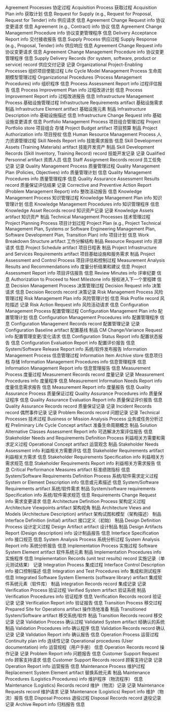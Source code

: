 Agreement Processes
协定过程
    Acquisition Process
    获取过程
        Acquisition Plan info 
        获取计划    信息
        Request for Supply (e.g., Request for Proposal, Request for Tender) info 
        供应请求    信息
        Agreement Change Request info 
        协议变更请求    信息
        Agreement (e.g., Contract) info 
        协议    信息
        Agreement Change Management Procedure info 
        协议变更管理程序    信息
        Delivery Acceptance Report info
        交付接收报告    信息
    Supply Process
    供应过程
        Supply Response (e.g., Proposal, Tender) info 
        供应响应    信息
        Agreement Change Request info 
        协议变更请求    信息
        Agreement Change Management Procedure info
        协议变更管理程序    信息
        Supply Delivery Records (for system, software, product or service) record
        供应交付记录    记录
Organizational Project-Enabling Processes
组织项目使能过程
    Life Cycle Model Management Process
    生命周期模型管理过程
        Organizational Procedures (Process Management Procedures) info 
        组织程序    信息
        Process Assessment Report info 
        过程评估报告    信息
        Process Improvement Plan info 
        过程改进计划    信息
        Process Improvement Report info
        过程改进报告    信息
    Infrastructure Management Process
    基础设施管理过程
        Infrastructure Requirements artifact 
        基础设施需求    制品
        Infrastructure Element artifact 
        基础设施元素    制品
        Infrastructure Description info 
        基础设施描述    信息
        Infrastructure Change Request info
        基础设施变更请求    信息
    Portfolio Management Process
    项目组合管理过程
        Project Portfolio store 
        项目组合    存储
        Project Budget artifact 
        项目预算    制品
        Project Authorization info
        项目授权    信息
    Human Resource Management Process
    人力资源管理过程
        Skill Needs Report info 
        技能需求报告    信息
        Skill Development Assets (Training Materials) artifact 
        技能开发资产    制品
        Skill Development Records (Skill Inventory, Training Record) record
        技能开发记录    记录
        Qualified Personnel artifact
        资质人员    信息
        Staff Assignment Records record 
        员工任免记录    记录
    Quality Management Process
    质量管理过程
        Quality Management Plan (Policies, Objectives) info 
        质量管理计划    信息
        Quality Management Procedures info 
        质量管理程序    信息
        Quality Assurance Assessment Results record 
        质量保证评估结果    记录
        Corrective and Preventive Action Report (Problem Management Report) info
        整改活动报告    信息
    Knowledge Management Process
    知识管理过程
        Knowledge Management Plan info 
        知识管理计划    信息
        Knowledge Management Procedures info 
        知识管理程序    信息
        Knowledge Asset Records record 
        知识资产记录    记录
        Knowledge Assets artifact
        知识资产    制品
Technical Management Processes
技术管理过程
    Project Planning Process
    项目计划过程
        Project Plan (e.g., Project Technical Management Plan, Systems or Software Engineering Management Plan, Software Development Plan, Transition Plan) info
        项目计划    信息
        Work Breakdown Structure artifact
        工作分解结构    制品 
        Resource Request info
        资源请求    信息 
        Project Schedule artifact 
        项目日程表  制品
        Project Infrastructure and Services Requirements artifact
        项目基础设施和服务需求  制品
    Project Assessment and Control Process
    项目评估和控制过程
        Measurement Analysis Results and Recommendations info 
        度量分析结果和建议  信息
        Project Assessment Report info 
        项目评估报告    信息
        Review Minutes info 
        评审纪要    信息
        Authorization to Proceed to Next Milestone info
        授权进入下一个里程碑    信息
    Decision Management Process
    决策管理过程
        Decision Request info
        决策请求    信息
        Decision Records record
        决策记录
    Risk Management Process
    风险管理过程
        Risk Management Plan info 
        风险管理计划    信息
        Risk Profile record 
        风险描述    记录
        Risk Action Request info
        风险活动请求    信息
    Configuration Management Process
    配置管理过程
        Configuration Management Plan info 
        配置管理计划    信息
        Configuration Management Procedures info 
        配置管理程序    信息
        Configuration Management Records record 
        配置管理记录    记录
        Configuration Baseline artifact 
        配置基线    制品
        CM Change/Variance Request info 
        配置管理变更/变化请求   信息
        Configuration Status Report info 
        配置状态报告    信息
        Configuration Evaluation Report info 
        配置评价报告    信息
        System/Software Release Report info
        系统/软件发布报告
    Information Management Process
    信息管理过程
        Information Item Archive store 
        信息项归档  存储
        Information Management Procedures info 
        信息管理程序    信息
        Information Management Report info
        信息管理报告    信息
    Measurement Process
    度量过程
        Measurement Records record 
        度量记录    记录
        Measurement Procedures info 
        度量程序    信息
        Measurement Information Needs Report info 
        度量信息需求报告    信息
        Measurement Report info
        度量报告    信息
    Quality Assurance Process
    质量保证过程
        Quality Assurance Procedures info 
        质量保证程序    信息
        Quality Assurance Evaluation Report info 
        质量保证评价报告    信息
        Quality Assurance Records record 
        质量保证记录    记录
        Incident Records record 
        偶然事件记录    记录
        Problem Records record
        问题记录    记录
Technical Processes
技术过程
    Business or Mission Analysis Process
    业务或任务分析过程
        Preliminary Life Cycle Concept artifact
        准备生命周期概念    制品
        Solution Alternative Classes Assessment Report info
        可选解决方案评估报告    信息
    Stakeholder Needs and Requirements Definition Process
    利益相关方需要和需求定义过程
        Operational Concept artifact 
        运营观念    制品
        Stakeholder Needs Assessment info 
        利益相关方需要评估  信息
        Stakeholder Requirements artifact 
        利益相关方需求  信息
        Stakeholder Requirements Specification info 
        利益相关方需求规范  信息
        Stakeholder Requirements Report info 
        利益相关方需求报告  信息
        Critical Performance Measures artifact
        标准绩效指标    信息
    System/Software Requirements Definition Process
    系统/软件需求定义过程
        System or Element Description info 
        信息或元素描述  信息
        System/Software Requirements artifact 
        系统/软件需求   制品
        System/software requirements Specification info 
        系统/软件需求规范   信息
        Requirements Change Request info
        需求变更请求    信息
    Architecture Definition Process
    架构定义过程
        Architecture Viewpoints artifact 
        架构视角    制品
        Architecture Views and Models (Architecture Description) artifact 
        架构试图和模型（架构描述）  制品
        Interface Definition (initial) artifact
        接口定义（初始）  制品
    Design Definition Process
    设计定义过程
        Design Artifact artifact 
        设计制品    制品
        Design Artifacts Report (Design description) info 
        设计制品报告    信息
        Interface Specification info
        接口规范    信息
    System Analysis Process
    系统分析过程
        System Analysis Report info
        系统分析报告    信息
    Implementation Process
    实施过程
        Software System Element artifact 
        软件系统元素    制品
        Implementation Procedures info 
        实施程序    信息
        Implementation Records (unit test results) record
        实施记录（单元测试结果）    记录
    Integration Process
    集成过程
        Interface Control Description info 
        接口控制描述    信息
        Integration and Test Procedures info 
        集成和测试程序  信息
        Integrated Software System Elements (software library) artifact 
        集成软件系统元素（软件库）    制品
        Integration Records record
        集成记录    记录
    Verification Process
    验证过程
        Verified System artifact 
        验证系统    制品
        Verification Procedures info 
        验证程序    信息
        Verification Records record 
        验证记录    记录
        Verification Report info
        验证报告    信息
    Transition Process
    移交过程
        Prepared Site for Operations artifact 
        操作场地准备    制品
        Transitioned System/Software artifact 
        移交系统/软件   制品
        Transition Records record
        移交记录    记录
    Validation Process
    确认过程
        Validated System artifact 
        经确认的系统    制品
        Validation Procedures info 
        确认程序    信息
        Validation Records record 
        确认记录    记录
        Validation Report info
        确认报告    信息
    Operation Process
    运营过程
        Continuity plan info 
        连续性记录
        Operational procedures (User documentation) info 
        运营规程（用户手册）    信息
        Operation Records record 
        操作记录    记录
        Problem Report info 
        问题报告    信息
        Customer Support Request info 
        顾客支持请求    信息
        Customer Support Records record 
        顾客支持记录    记录
        Operation Report info
        运营报告    信息
    Maintenance Process
    维护过程
        Replacement System Element artifact 
        替换系统元素    制品
        Maintenance Procedures (Logistics Procedures) info 
        维护程序（物流程序）    信息
        Maintenance (Logistics) Records record 
        维护（物流）记录    记录
        Maintenance Requests record 
        维护请求    记录
        Maintenance (Logistics) Report info
        维护（物流）报告    信息
    Disposal Process
    退役过程
        Disposal Records record 
        退役记录    记录
        Archive Report info
        归档报告    信息